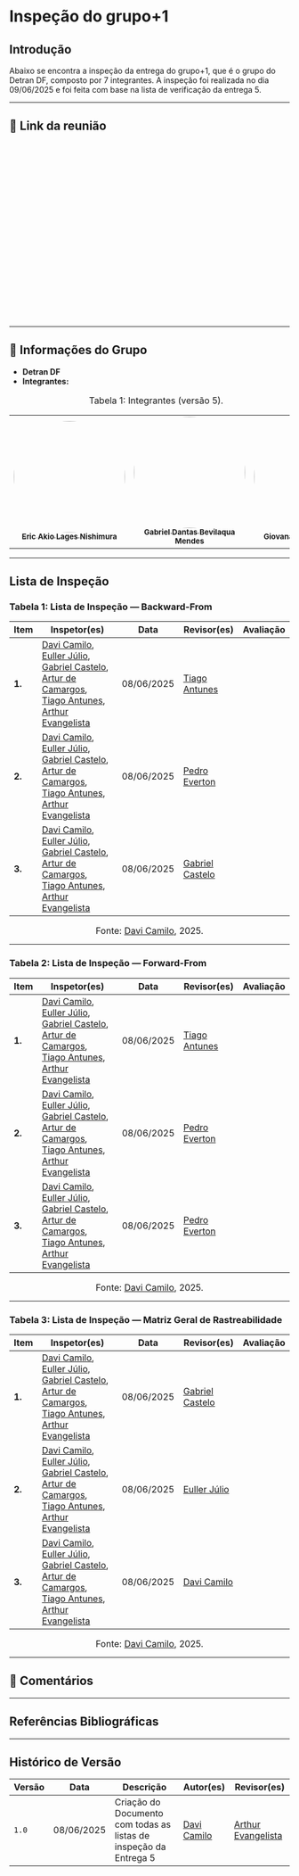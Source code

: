 # Inspeção do grupo+1

## Introdução

Abaixo se encontra a inspeção da entrega do grupo+1, que é o grupo do Detran DF, composto por 7 integrantes. A inspeção foi realizada no dia 09/06/2025 e foi feita com base na lista de verificação da entrega 5.

---

## 🔗 Link da reunião

<iframe width="560" height="315" src="" title="YouTube video player" frameborder="0" allow="accelerometer; autoplay; clipboard-write; encrypted-media; gyroscope; picture-in-picture; web-share" referrerpolicy="strict-origin-when-cross-origin" allowfullscreen></iframe>

---

## 👥 Informações do Grupo

- **Detran DF**
- **Integrantes:**
<font size="3"><p align="center">Tabela 1: Integrantes (versão 5).</p></font>
<table>
  <tr>
    <td align="center"><a href="https://github.com/eric-kingu"><img style="border-radius: 60%;" src="https://github.com/eric-kingu.png" width="200px;" alt=""/><br /><sub><b>Eric Akio Lages Nishimura</b></sub></a><br />
    <td align="center"><a href="https://github.com/gbevi"><img style="border-radius: 60%;" src="https://github.com/gbevi.png" width="200px;" alt=""/><br /><sub><b>Gabriel Dantas Bevilaqua Mendes</b></sub></a><br />
    <td align="center"><a href="https://github.com/gio221"><img style="border-radius: 60%;" src="https://github.com/gio221.png" width="200px;" alt=""/><br /><sub><b>Giovana Barbosa da Silva</b></sub></a><br /><a href="Link git" title="Rocketseat"></a></td>
    <td align="center"><a href="https://github.com/joaolobo10"><img style="border-radius: 60%;" src="https://github.com/joaolobo10.png" width="200px;" alt=""/><br /><sub><b>João Carlos Lobo Sousa Monteiro</b></sub></a><br />
    <td align="center"><a href="https://github.com/lfelipebessa"><img style="border-radius: 60%;" src="https://github.com/lfelipebessa.png" width="200px;" alt=""/><br /><sub><b>Luiz Felipe Bessa Santos</b></sub></a><br /><a href="Link git" title="Rocketseat"></a></td>
    <td align="center"><a href="https://github.com/maaduh"><img style="border-radius: 60%;" src="https://github.com/maaduh.png" width="200px;" alt=""/><br /><sub><b>Maria Eduarda Araujo Pereira</b></sub></a><br />
    <td align="center"><a href="https://github.com/PedrooCamilo"><img style="border-radius: 60%;" src="https://github.com/PedrooCamilo.png" width="200px;" alt=""/><br /><sub><b>Pedro Túlio Curvelo Camilo</b></sub></a><br />
  </tr>
</table>

---

## Lista de Inspeção

### Tabela 1: Lista de Inspeção — Backward-From

| Item                                                                                                                    | Inspetor(es)                                                                                                                                                                                                                                                                                                                                                          | Data       | Revisor(es)        | Avaliação    |
| ----------------------------------------------------------------------------------------------------------------------- | --------------------------------------------------------------------------------------------------------------------------------------------------------------------------------------------------------------------------------------------------------------------------------------------------------------------------------------------------------------------- | ---------- | ------------------ | ------------ |
| **1.**  | [Davi Camilo](https://github.com/Davicamilo23), [Euller Júlio](https://github.com/Potatoyz908), [Gabriel Castelo](https://github.com/GabrielCastelo-31), [Artur de Camargos](https://github.com/ArturDCR), [Tiago Antunes](https://github.com/TiagoBalieiro), [Arthur Evangelista](https://github.com/arthurevg) | 08/06/2025 | [Tiago Antunes](https://github.com/TiagoBalieiro) |  |
| **2.**  | [Davi Camilo](https://github.com/Davicamilo23), [Euller Júlio](https://github.com/Potatoyz908), [Gabriel Castelo](https://github.com/GabrielCastelo-31), [Artur de Camargos](https://github.com/ArturDCR), [Tiago Antunes](https://github.com/TiagoBalieiro), [Arthur Evangelista](https://github.com/arthurevg) | 08/06/2025 | [Pedro Everton](https://github.com/pedroeverton217) |  |
| **3.**  | [Davi Camilo](https://github.com/Davicamilo23), [Euller Júlio](https://github.com/Potatoyz908), [Gabriel Castelo](https://github.com/GabrielCastelo-31), [Artur de Camargos](https://github.com/ArturDCR), [Tiago Antunes](https://github.com/TiagoBalieiro), [Arthur Evangelista](https://github.com/arthurevg) | 08/06/2025 | [Gabriel Castelo](https://github.com/GabrielCastelo-31) |  |

<font size="3"><p style="text-align: center">Fonte: [Davi Camilo](https://github.com/Davicamilo23), 2025.</p></font>

---

### Tabela 2: Lista de Inspeção — Forward-From

| Item                                                                                                                    | Inspetor(es)                                                                                                                                                                                                                                                                                                                                                          | Data       | Revisor(es)        | Avaliação    |
| ----------------------------------------------------------------------------------------------------------------------- | --------------------------------------------------------------------------------------------------------------------------------------------------------------------------------------------------------------------------------------------------------------------------------------------------------------------------------------------------------------------- | ---------- | ------------------ | ------------ |
| **1.**  | [Davi Camilo](https://github.com/Davicamilo23), [Euller Júlio](https://github.com/Potatoyz908), [Gabriel Castelo](https://github.com/GabrielCastelo-31), [Artur de Camargos](https://github.com/ArturDCR), [Tiago Antunes](https://github.com/TiagoBalieiro), [Arthur Evangelista](https://github.com/arthurevg) | 08/06/2025 | [Tiago Antunes](https://github.com/TiagoBalieiro) |  |
| **2.**  | [Davi Camilo](https://github.com/Davicamilo23), [Euller Júlio](https://github.com/Potatoyz908), [Gabriel Castelo](https://github.com/GabrielCastelo-31), [Artur de Camargos](https://github.com/ArturDCR), [Tiago Antunes](https://github.com/TiagoBalieiro), [Arthur Evangelista](https://github.com/arthurevg) | 08/06/2025 | [Pedro Everton](https://github.com/pedroeverton217) |  |
| **3.**  | [Davi Camilo](https://github.com/Davicamilo23), [Euller Júlio](https://github.com/Potatoyz908), [Gabriel Castelo](https://github.com/GabrielCastelo-31), [Artur de Camargos](https://github.com/ArturDCR), [Tiago Antunes](https://github.com/TiagoBalieiro), [Arthur Evangelista](https://github.com/arthurevg) | 08/06/2025 | [Pedro Everton](https://github.com/pedroeverton217) |  |

<font size="3"><p style="text-align: center">Fonte: [Davi Camilo](https://github.com/Davicamilo23), 2025.</p></font>

---

### Tabela 3: Lista de Inspeção — Matriz Geral de Rastreabilidade

| Item                                                                                                                    | Inspetor(es)                                                                                                                                                                                                                                                                                                                                                          | Data       | Revisor(es)        | Avaliação    |
| ----------------------------------------------------------------------------------------------------------------------- | --------------------------------------------------------------------------------------------------------------------------------------------------------------------------------------------------------------------------------------------------------------------------------------------------------------------------------------------------------------------- | ---------- | ------------------ | ------------ |
| **1.**  | [Davi Camilo](https://github.com/Davicamilo23), [Euller Júlio](https://github.com/Potatoyz908), [Gabriel Castelo](https://github.com/GabrielCastelo-31), [Artur de Camargos](https://github.com/ArturDCR), [Tiago Antunes](https://github.com/TiagoBalieiro), [Arthur Evangelista](https://github.com/arthurevg) | 08/06/2025 | [Gabriel Castelo](https://github.com/GabrielCastelo-31) |  |
| **2.**  | [Davi Camilo](https://github.com/Davicamilo23), [Euller Júlio](https://github.com/Potatoyz908), [Gabriel Castelo](https://github.com/GabrielCastelo-31), [Artur de Camargos](https://github.com/ArturDCR), [Tiago Antunes](https://github.com/TiagoBalieiro), [Arthur Evangelista](https://github.com/arthurevg) | 08/06/2025 | [Euller Júlio](https://github.com/Potatoyz908) |  |
| **3.**  | [Davi Camilo](https://github.com/Davicamilo23), [Euller Júlio](https://github.com/Potatoyz908), [Gabriel Castelo](https://github.com/GabrielCastelo-31), [Artur de Camargos](https://github.com/ArturDCR), [Tiago Antunes](https://github.com/TiagoBalieiro), [Arthur Evangelista](https://github.com/arthurevg) | 08/06/2025 | [Davi Camilo](https://github.com/Davicamilo23) |  |

<font size="3"><p style="text-align: center">Fonte: [Davi Camilo](https://github.com/Davicamilo23), 2025.</p></font>

---

## 💬 Comentários



---

## Referências Bibliográficas



---

## Histórico de Versão

| Versão | Data | Descrição | Autor(es) | Revisor(es) |
|--------|------|-----------|-----------|-------------|
| `1.0`  | 08/06/2025 | Criação do Documento com todas as listas de inspeção da Entrega 5 | [Davi Camilo](https://github.com/Davicamilo23) | [Arthur Evangelista](https://github.com/arthurevg) |
